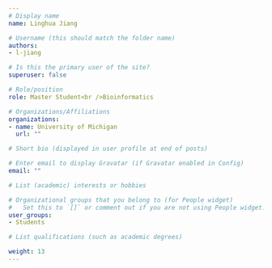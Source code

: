 ```yaml
---
# Display name
name: Linghua Jiang

# Username (this should match the folder name)
authors: 
- l-jiang

# Is this the primary user of the site?
superuser: false

# Role/position
role: Master Student<br />Bioinformatics

# Organizations/Affiliations
organizations:
- name: University of Michigan
  url: ""

# Short bio (displayed in user profile at end of posts)

# Enter email to display Gravatar (if Gravatar enabled in Config)
email: ""

# List (academic) interests or hobbies

# Organizational groups that you belong to (for People widget)
#   Set this to `[]` or comment out if you are not using People widget.
user_groups: 
- Students

# List qualifications (such as academic degrees)

weight: 13
---
```

